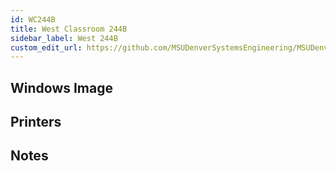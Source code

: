 ```yaml
---
id: WC244B
title: West Classroom 244B
sidebar_label: West 244B
custom_edit_url: https://github.com/MSUDenverSystemsEngineering/MSUDenverSystemsEngineering.github.io/edit/source/docs/lab-WC244B.md
---
```


## Windows Image

## Printers

## Notes
